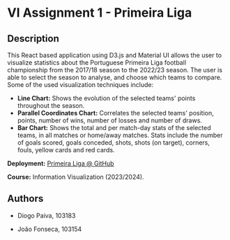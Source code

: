 # VI Assignment 1 - Primeira Liga

## Description

This React based application using D3.js and Material UI allows the user to visualize statistics about the Portuguese
Primeira Liga football championship from the 2017/18 season to the 2022/23 season. The user is able to select the
season to analyse, and choose which teams to compare. Some of the used visualization techniques include:

- **Line Chart:** Shows the evolution of the selected teams' points throughout the season.
- **Parallel Coordinates Chart:** Correlates the selected teams' position, points, number of wins, number of losses and
  number of draws.
- **Bar Chart:** Shows the total and per match-day stats of the selected teams, in all matches or home/away matches. Stats
  include the number of goals scored, goals conceded, shots, shots (on target), corners, fouls, yellow cards and red
  cards.

**Deployment:** [Primeira Liga @ GitHub](https://joaompfonseca.github.io/vi-primeira-liga/)

**Course:** Information Visualization (2023/2024).

## Authors

- Diogo Paiva, 103183

- João Fonseca, 103154
